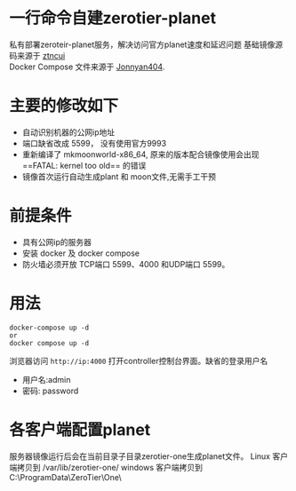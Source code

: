 # 一行命令自建zerotier-planet

私有部署zeroteir-planet服务，解决访问官方planet速度和延迟问题
基础镜像源码来源于 [ztncui](https://github.com/key-networks/ztncui-aio)  
Docker Compose 文件来源于 [Jonnyan404](https://github.com/Jonnyan404/zerotier-planet).


# 主要的修改如下
- 自动识别机器的公网ip地址
- 端口缺省改成 5599， 没有使用官方9993
- 重新编译了 mkmoonworld-x86_64, 原来的版本配合镜像使用会出现 ==FATAL: kernel too old== 的错误 
- 镜像首次运行自动生成plant 和 moon文件,无需手工干预

# 前提条件

- 具有公网ip的服务器
- 安装 docker 及 docker compose
- 防火墙必须开放 TCP端口 5599、4000 和UDP端口 5599。 

# 用法

```
docker-compose up -d
or
docker compose up -d
```
浏览器访问 `http://ip:4000` 打开controller控制台界面。缺省的登录用户名
- 用户名:admin
- 密码: password

# 各客户端配置planet

服务器镜像运行后会在当前目录子目录zerotier-one生成planet文件。
Linux 客户端拷贝到 /var/lib/zerotier-one/
windows 客户端拷贝到 C:\ProgramData\ZeroTier\One\
